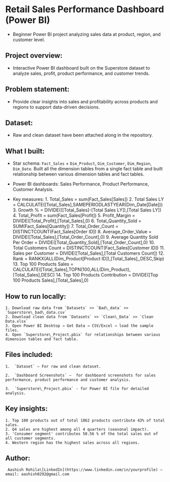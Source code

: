 
# Retail Sales Performance Dashboard (Power BI)

   * Beginner Power BI project analyzing sales data at product, region, and customer level.


## Project overview:

   * Interactive Power BI dashboard built on the Superstore dataset to analyze sales, profit, product performance, and customer trends.



## Problem statement:

   * Provide clear insights into sales and profitability across products and regions to support data-driven decisions.



## Dataset:

   * Raw and clean dataset have been attached along in the repository.


## What I built:

   * Star schema: `Fact_Sales` + `Dim_Product`, `Dim_Customer`, `Dim_Region`, `Dim_Date`. Built all the dimension tables from a single fact table and built     
                relationship between various dimension tables and fact tables.

   * Power BI dashboards: Sales Performance, Product Performance, Customer Analysis.

   * Key measures: 
  	1.  Total_Sales = sum(Fact_Sales[Sales])
	2.  Total Sales LY = CALCULATE([Total_Sales],SAMEPERIODLASTYEAR(Dim_Date[Date]))
	3.  Growth % = DIVIDE(([Total_Sales]-[Total Sales LY]),[Total Sales LY])
  	4.  Total_Profit = sum(Fact_Sales[Profit])
  	5.  Profit_Margin = DIVIDE([Total_Profit],[Total_Sales],0)
  	6.  Total_Quantity_Sold = SUM(Fact_Sales[Quantity])
  	7.  Total_Order_Count = DISTINCTCOUNT(Fact_Sales[Order ID])
  	8.  Average_Order_Value = DIVIDE([Total_Sales],[Total_Order_Count],0)
  	9.  Average Quantity Sold Per Order = DIVIDE([Total_Quantity_Sold],[Total_Order_Count],0)
  	10. Total Customers Count = DISTINCTCOUNT(Fact_Sales[Customer ID])
	11. Sales per Customer = DIVIDE([Total_Sales],[Total Customers Count]) 
	12. Rank = RANKX(ALL(Dim_Product[Product ID]),[Total_Sales],,DESC,Skip)
	13. Top 100 Products Sales = CALCULATE([Total_Sales],TOPN(100,ALL(Dim_Product),[Total_Sales],DESC)
	14. Top 100 Products Contribution = DIVIDE([Top 100 Products Sales],[Total_Sales],0)
	

## How to run locally:

	1. Download raw data from `Datasets` >> `Bad\_data` >> `Superstore\_bad\_data.csv`
	2. Download clean data from `Datasets` >> `Clean\_Data` >> `Clean Data.xlsx`
	3. Open Power BI Desktop → Get Data → CSV/Excel → load the sample files.  
	4. Open `Superstore\_Project.pbix` for relationships between various dimension tables and fact table.


## Files included:

	1.  `Dataset` — For raw and clean dataset. 

	2.  `Dashboard Screenshots` —  for dashboard screenshots for sales performance, product performance and customer analysis. 

	3.  `Superstore\_Project.pbix` - for Power BI file for detailed analysis.



## Key insights:

	1. Top 100 products out of total 1862 products contribute 43% of total sales.    
	2. Q4 sales are highest among all 4 quarters (seasonal impact).
	3. 'Consumer segment' contributes 50.56 % of the total sales out of all customer segments.
	4. Western region has the highest sales across all regions.



## Author: 

	 Aashish Rohila\[LinkedIn](https://www.linkedin.com/in/yourprofile) — email: aashish0292@gmail.com





